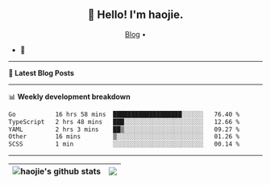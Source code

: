 <h2 align="center">👋 Hello! I'm haojie.</h2>
<p align="center">
  <a href="https://aoyouer.com">Blog</a> •
</p>


- 🔭 


-------

**📝 Latest Blog Posts**


-------

📊 **Weekly development breakdown**
<!--START_SECTION:waka-->

```txt
Go           16 hrs 58 mins  ███████████████████░░░░░░   76.40 %
TypeScript   2 hrs 48 mins   ███░░░░░░░░░░░░░░░░░░░░░░   12.66 %
YAML         2 hrs 3 mins    ██▒░░░░░░░░░░░░░░░░░░░░░░   09.27 %
Other        16 mins         ▒░░░░░░░░░░░░░░░░░░░░░░░░   01.26 %
SCSS         1 min           ░░░░░░░░░░░░░░░░░░░░░░░░░   00.14 %
```

<!--END_SECTION:waka-->

-------



| <img align="center" src="https://github-readme-stats.vercel.app/api?username=haojie06&show_icons=true&theme=graywhite&show_icons=true&count_private=true&include_all_commits=true&hide_border=true" alt="haojie's github stats" /> | <img align="center" src="https://github-readme-stats.vercel.app/api/top-langs/?username=haojie06&layout=compact&theme=graywhite&hide_border=true&hide=css,html" /> |
| ------------- | ------------- |


